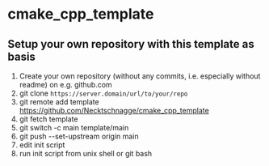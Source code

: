 # cmake_cpp_template

## Setup your own repository with this template as basis


1. Create your own repository (without any commits, i.e. especially without readme) on e.g. github.com
2. git clone `https://server.domain/url/to/your/repo`
3. git remote add template https://github.com/Necktschnagge/cmake_cpp_template
4. git fetch template
5. git switch -c main template/main
6. git push --set-upstream origin main
7. edit init script
8. run init script from unix shell or git bash
